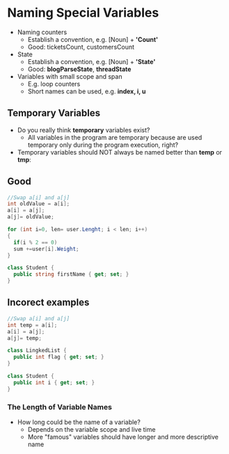 # Naming Special Variables

- Naming counters
  - Establish a convention, e.g. [Noun] + **'Count'**
  - Good: ticketsCount, customersCount
- State
  - Establish a convention, e.g. [Noun] + **'State'**
  - Good: **blogParseState**, **threadState**
- Variables with small scope and span
  - E.g. loop counters
  - Short names can be used, e.g. **index, i, u**

## Temporary Variables

- Do you really think **temporary** variables exist?
  - All variables in the program are temporary because are used temporary only during the program execution, right?
- Temporary variables should NOT always be named better than **temp** or **tmp**:

## Good

```C#
//Swap a[i] and a[j]
int oldValue = a[i];
a[i] = a[j];
a[j]= oldValue;

for (int i=0, len= user.Lenght; i < len; i++)
{
  if(i % 2 == 0)
  sum +=user[i].Weight;
}

class Student {
  public string firstName { get; set; }
}
```

## Incorect examples

```C#
//Swap a[i] and a[j]
int temp = a[i];
a[i] = a[j];
a[j]= temp;

class LingkedList {
  public int flag { get; set; }
}

class Student {
  public int i { get; set; }
}
```

### The Length of Variable Names

- How long could be the name of a variable?
  - Depends on the variable scope and live time
  - More "famous" variables should have longer and more descriptive name
